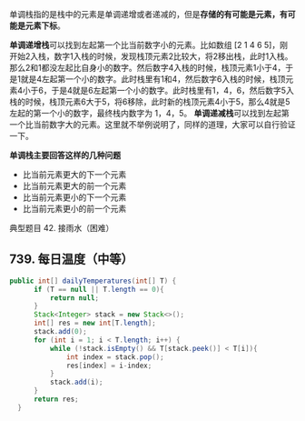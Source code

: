 单调栈指的是栈中的元素是单调递增或者递减的，但是**存储的有可能是元素，有可能是元素下标**。

**单调递增栈**可以找到左起第一个比当前数字小的元素。比如数组 [2 1 4 6 5]，刚开始2入栈，数字1入栈的时候，发现栈顶元素2比较大，将2移出栈，此时1入栈。那么2和1都没左起比自身小的数字。然后数字4入栈的时候，栈顶元素1小于4，于是1就是4左起第一个小的数字。此时栈里有1和4，然后数字6入栈的时候，栈顶元素4小于6，于是4就是6左起第一个小的数字。此时栈里有1，4，6，然后数字5入栈的时候，栈顶元素6大于5，将6移除，此时新的栈顶元素4小于5，那么4就是5左起的第一个小的数字，最终栈内数字为 1，4，5。
**单调递减栈**可以找到左起第一个比当前数字大的元素。这里就不举例说明了，同样的道理，大家可以自行验证一下。

**单调栈主要回答这样的几种问题**
- 比当前元素更大的下一个元素
- 比当前元素更大的前一个元素
- 比当前元素更小的下一个元素
- 比当前元素更小的前一个元素

典型题目
42. 接雨水（困难）


## 739. 每日温度（中等）
```java
public int[] dailyTemperatures(int[] T) {
      if (T == null || T.length == 0){
          return null;
      }
      Stack<Integer> stack = new Stack<>();
      int[] res = new int[T.length];
      stack.add(0);
      for (int i = 1; i < T.length; i++) {
          while (!stack.isEmpty() && T[stack.peek()] < T[i]){
              int index = stack.pop();
              res[index] = i-index;
          }
          stack.add(i);
      }
      return res;
  }
```



